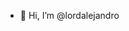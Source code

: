 - 👋 Hi, I’m @lordalejandro
<!---
lordalejandro/lordalejandro is a ✨ special ✨ repository because its `README.md` (this file) appears on your GitHub profile.
You can click the Preview link to take a look at your changes.
--->
